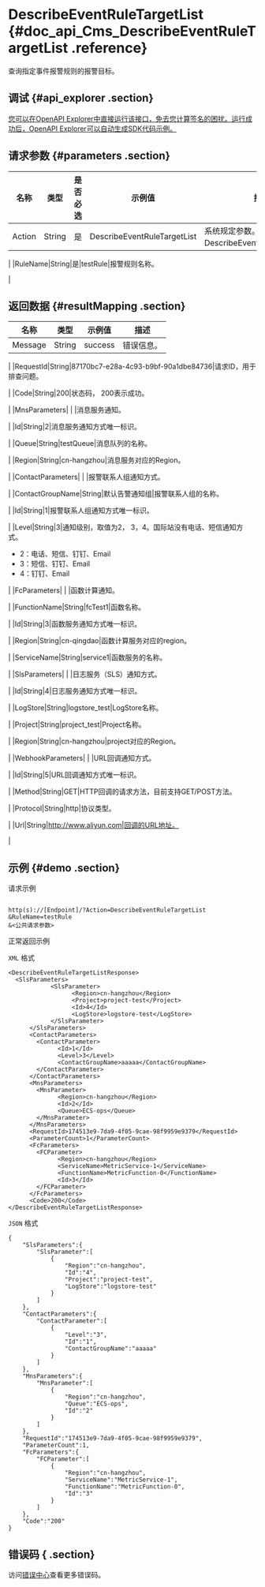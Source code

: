 # DescribeEventRuleTargetList {#doc_api_Cms_DescribeEventRuleTargetList .reference}

查询指定事件报警规则的报警目标。

## 调试 {#api_explorer .section}

[您可以在OpenAPI Explorer中直接运行该接口，免去您计算签名的困扰。运行成功后，OpenAPI Explorer可以自动生成SDK代码示例。](https://api.aliyun.com/#product=Cms&api=DescribeEventRuleTargetList&type=RPC&version=2019-01-01)

## 请求参数 {#parameters .section}

|名称|类型|是否必选|示例值|描述|
|--|--|----|---|--|
|Action|String|是|DescribeEventRuleTargetList|系统规定参数。取值：DescribeEventRuleTargetList。

 |
|RuleName|String|是|testRule|报警规则名称。

 |

## 返回数据 {#resultMapping .section}

|名称|类型|示例值|描述|
|--|--|---|--|
|Message|String|success|错误信息。

 |
|RequestId|String|87170bc7-e28a-4c93-b9bf-90a1dbe84736|请求ID，用于排查问题。

 |
|Code|String|200|状态码， 200表示成功。

 |
|MnsParameters| | |消息服务通知。

 |
|Id|String|2|消息服务通知方式唯一标识。

 |
|Queue|String|testQueue|消息队列的名称。

 |
|Region|String|cn-hangzhou|消息服务对应的Region。

 |
|ContactParameters| | |报警联系人组通知方式。

 |
|ContactGroupName|String|默认告警通知组|报警联系人组的名称。

 |
|Id|String|1|报警联系人组通知方式唯一标识。

 |
|Level|String|3|通知级别，取值为2， 3，4。国际站没有电话、短信通知方式。

 -   2：电话、短信、钉钉、Email
-   3：短信、钉钉、Email
-   4：钉钉、Email

 |
|FcParameters| | |函数计算通知。

 |
|FunctionName|String|fcTest1|函数名称。

 |
|Id|String|3|函数服务通知方式唯一标识。

 |
|Region|String|cn-qingdao|函数计算服务对应的region。

 |
|ServiceName|String|service1|函数服务的名称。

 |
|SlsParameters| | |日志服务（SLS）通知方式。

 |
|Id|String|4|日志服务通知方式唯一标识。

 |
|LogStore|String|logstore\_test|LogStore名称。

 |
|Project|String|project\_test|Project名称。

 |
|Region|String|cn-hangzhou|project对应的Region。

 |
|WebhookParameters| | |URL回调通知方式。

 |
|Id|String|5|URL回调通知方式唯一标识。

 |
|Method|String|GET|HTTP回调的请求方法，目前支持GET/POST方法。

 |
|Protocol|String|http|协议类型。

 |
|Url|String|http://www.aliyun.com|回调的URL地址。

 |

## 示例 {#demo .section}

请求示例

``` {#request_demo}

http(s)://[Endpoint]/?Action=DescribeEventRuleTargetList
&RuleName=testRule
&<公共请求参数>

```

正常返回示例

`XML` 格式

``` {#xml_return_success_demo}
<DescribeEventRuleTargetListResponse>
  <SlsParameters>
            <SlsParameter>
                  <Region>cn-hangzhou</Region>
                  <Project>project-test</Project>
                  <Id>4</Id>
                  <LogStore>logstore-test</LogStore>
            </SlsParameter>
      </SlsParameters>
      <ContactParameters>
        <ContactParameter>
              <Id>1</Id>
              <Level>3</Level>
              <ContactGroupName>aaaaa</ContactGroupName>
        </ContactParameter>
      </ContactParameters>
      <MnsParameters>
        <MnsParameter>
              <Region>cn-hangzhou</Region>
              <Id>2</Id>
              <Queue>ECS-ops</Queue>
        </MnsParameter>
      </MnsParameters>
      <RequestId>174513e9-7da9-4f05-9cae-98f9959e9379</RequestId>
      <ParameterCount>1</ParameterCount>
      <FcParameters>
        <FCParameter>
              <Region>cn-hangzhou</Region>
              <ServiceName>MetricService-1</ServiceName>
              <FunctionName>MetricFunction-0</FunctionName>
              <Id>3</Id>
        </FCParameter>
      </FcParameters>
      <Code>200</Code>
</DescribeEventRuleTargetListResponse>
```

`JSON` 格式

``` {#json_return_success_demo}
{
	"SlsParameters":{
		"SlsParameter":[
			{
				"Region":"cn-hangzhou",
				"Id":"4",
				"Project":"project-test",
				"LogStore":"logstore-test"
			}
		]
	},
	"ContactParameters":{
		"ContactParameter":[
			{
				"Level":"3",
				"Id":"1",
				"ContactGroupName":"aaaaa"
			}
		]
	},
	"MnsParameters":{
		"MnsParameter":[
			{
				"Region":"cn-hangzhou",
				"Queue":"ECS-ops",
				"Id":"2"
			}
		]
	},
	"RequestId":"174513e9-7da9-4f05-9cae-98f9959e9379",
	"ParameterCount":1,
	"FcParameters":{
		"FCParameter":[
			{
				"Region":"cn-hangzhou",
				"ServiceName":"MetricService-1",
				"FunctionName":"MetricFunction-0",
				"Id":"3"
			}
		]
	},
	"Code":"200"
}
```

## 错误码 { .section}

访问[错误中心](https://error-center.aliyun.com/status/product/Cms)查看更多错误码。

